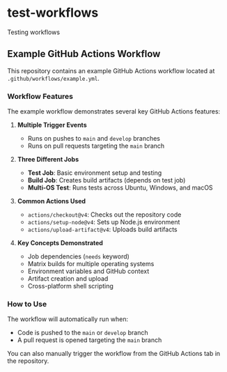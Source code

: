 # test-workflows
Testing workflows

## Example GitHub Actions Workflow

This repository contains an example GitHub Actions workflow located at `.github/workflows/example.yml`.

### Workflow Features

The example workflow demonstrates several key GitHub Actions features:

1. **Multiple Trigger Events**
   - Runs on pushes to `main` and `develop` branches
   - Runs on pull requests targeting the `main` branch

2. **Three Different Jobs**
   - **Test Job**: Basic environment setup and testing
   - **Build Job**: Creates build artifacts (depends on test job)
   - **Multi-OS Test**: Runs tests across Ubuntu, Windows, and macOS

3. **Common Actions Used**
   - `actions/checkout@v4`: Checks out the repository code
   - `actions/setup-node@v4`: Sets up Node.js environment
   - `actions/upload-artifact@v4`: Uploads build artifacts

4. **Key Concepts Demonstrated**
   - Job dependencies (`needs` keyword)
   - Matrix builds for multiple operating systems
   - Environment variables and GitHub context
   - Artifact creation and upload
   - Cross-platform shell scripting

### How to Use

The workflow will automatically run when:
- Code is pushed to the `main` or `develop` branch
- A pull request is opened targeting the `main` branch

You can also manually trigger the workflow from the GitHub Actions tab in the repository.
